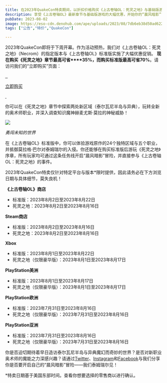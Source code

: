 ```yaml
---
title: 在2023年QuakeCon特卖期间，以折扣价格购买《上古卷轴OL：死灵之地》与基础版游戏
description: 享受《上古卷轴OL》最新章节与基础版游戏的大幅优惠，开始你的“晨风暗影”冒险
pubDate: 2023-08-02
image: https://eso-cdn.denohub.com/ape/uploads/2023/08/7db6eb38d50ad62288abc311b3dac084.jpg
tags: ["公告","特价","QuakeCon"]

---
```


2023年QuakeCon即将于下周开幕。作为活动预热，我们对《上古卷轴OL：死灵之地》（Necrom）的指定版本与《上古卷轴OL》标准版实施了大幅优惠促销。
**现在购买《死灵之地》章节最高可省****35%，而购买标准版最高可省70%**。请访问我们的“立即购买”页面：

[![]() ![]() ![]()](/cn/joinus)

[立即购买](/cn/joinus)

[![]() ![]()](/cn/joinus)

你可以在《死灵之地》章节中探索两处新区域（泰尔瓦尼半岛与异典），玩转全新的奥术师职业，并深入调查知识魔神赫麦尤斯·莫拉的神秘威胁！

![](https://eso-cdn.denohub.com/ape/uploads/2023/08/0706ff9c0e5521a1c33e2fb41ca65beb.jpg)

<p class="text-gray-500 text-sm text-center"><i>勇闯未知的世界</i></p>

在《上古卷轴OL》标准版中，你可以体验游戏原作的24个独特区域与五个职业，并抵御莫拉格·巴尔对泰姆瑞尔的入侵。你还能够在购买标准版后游玩《死灵之地》序章，所有玩家均可通过这条任务线开启“晨风暗影”冒险，并直接参与《上古卷轴OL：死灵之地》的事件。

2023年QuakeCon特卖仅针对特定平台与版本\*限时提供，因此请务必在下方浏览日期与具体细节，莫失良机！

**《上古卷轴OL》商店**

- 标准版：2023年8月2日至2023年8月22日
- 死灵之地：2023年8月2日至2023年8月16日

**Steam商店**

- 标准版：2023年8月2日至2023年8月16日
- 死灵之地：2023年8月2日至2023年8月16日

**Xbox**

- 标准版：2023年8月1日至2023年8月22日
- 死灵之地（仅限豪华版）：2023年8月1日至2023年8月17日

**PlayStation美洲**

- 标准版：2023年8月1日至2023年8月17日
- 死灵之地（仅限豪华版）：2023年8月1日至2023年8月17日

**PlayStation欧洲**

- 标准版：2023年7月31日至2023年8月16日
- 死灵之地（仅限豪华版）：2023年7月31日至2023年8月16日

**PlayStation亚洲**

- 标准版：2023年7月31日至2023年8月16日
- 死灵之地（仅限豪华版）：2023年7月31日至2023年8月16日

你是否迫切期待着早日造访泰尔瓦尼半岛与异典魔幻而奇妙的世界？是否对新职业奥术师的魔能之力深感兴趣？请通过[Twitter](https://twitter.com/TESOnline)、[Instagram](https://www.instagram.com/elderscrollsonline/)和[Facebook](https://www.facebook.com/elderscrollsonline)与我们分享你是否要开启自己的“晨风暗影”冒险——我们泰姆瑞尔见！

\*特卖日期基于美国东部时间。查看你想要选择的零售商以进行确认。
